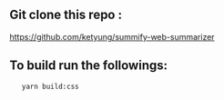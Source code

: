 ## Git clone this repo :
https://github.com/ketyung/summify-web-summarizer

## To build run the followings: 
```yarn build
   yarn build:css
```
